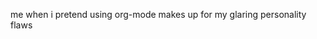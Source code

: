 me when i pretend using org-mode makes up for my glaring personality flaws

<!---
bing-1/bing-1 is a ✨ special ✨ repository because its `README.md` (this file) appears on your GitHub profile.
You can click the Preview link to take a look at your changes.
--->
